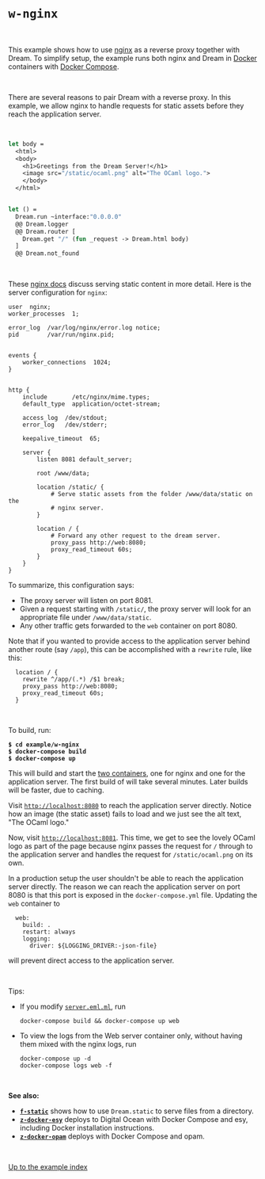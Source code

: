 # `w-nginx`

<br>

This example shows how to use [nginx](https://docs.nginx.com/) as a
reverse proxy together with Dream. To simplify setup, the example runs
both nginx and Dream in
[Docker](https://en.wikipedia.org/wiki/Docker_(software)) containers
with [Docker Compose](https://docs.docker.com/compose/).

<br>

There are several reasons to pair Dream with a reverse proxy. In this
example, we allow nginx to handle requests for static assets before
they reach the application server.

<br>

```ocaml
let body =
  <html>
  <body>
    <h1>Greetings from the Dream Server!</h1>
    <image src="/static/ocaml.png" alt="The OCaml logo.">
    </body>
  </html>


let () =
  Dream.run ~interface:"0.0.0.0"
  @@ Dream.logger
  @@ Dream.router [
    Dream.get "/" (fun _request -> Dream.html body)
  ]
  @@ Dream.not_found
```

<br>

These [nginx
docs](https://docs.nginx.com/nginx/admin-guide/web-server/serving-static-content/)
discuss serving static content in more detail. Here is the server
configuration for `nginx`:

```nginx
user  nginx;
worker_processes  1;

error_log  /var/log/nginx/error.log notice;
pid        /var/run/nginx.pid;


events {
    worker_connections  1024;
}


http {
    include       /etc/nginx/mime.types;
    default_type  application/octet-stream;

    access_log  /dev/stdout;
    error_log   /dev/stderr;

    keepalive_timeout  65;

    server {
        listen 8081 default_server;

        root /www/data;

        location /static/ {
            # Serve static assets from the folder /www/data/static on the
            # nginx server.
        }

        location / {
            # Forward any other request to the dream server.
            proxy_pass http://web:8080;
            proxy_read_timeout 60s;
        }
    }
}
```

To summarize, this configuration says:

- The proxy server will listen on port 8081.
- Given a request starting with `/static/`, the proxy server will look
  for an appropriate file under `/www/data/static`.
- Any other traffic gets forwarded to the `web` container on port
  8080.


Note that if you wanted to provide access to the application server
behind another route (say `/app`), this can be accomplished with a
`rewrite` rule, like this:

```
  location / {
    rewrite ^/app/(.*) /$1 break;
    proxy_pass http://web:8080;
    proxy_read_timeout 60s;
  }
```

<br>

To build, run:

<pre><code><b>$ cd example/w-nginx</b>
<b>$ docker-compose build</b>
<b>$ docker-compose up</b></code></pre>

This will build and start the [two
containers](https://github.com/aantron/dream/blob/master/example/w-nginx/docker-compose.yml),
one for nginx and one for the application server. The first build of
will take several minutes. Later builds will be faster, due to
caching.

Visit [`http://localhost:8080`](http://localhost:8080) to reach the
application server directly. Notice how an image (the static asset)
fails to load and we just see the alt text, "The OCaml logo."

Now, visit [`http://localhost:8081`](http://localhost:8081). This
time, we get to see the lovely OCaml logo as part of the page because
nginx passes the request for `/` through to the application server and
handles the request for `/static/ocaml.png` on its own.

In a production setup the user shouldn't be able to reach the
application server directly. The reason we can reach the application
server on port 8080 is that this port is exposed in the
`docker-compose.yml` file. Updating the `web` container to

```
  web:
    build: .
    restart: always
    logging:
      driver: ${LOGGING_DRIVER:-json-file}
```

will prevent direct access to the application server.

<br>

Tips:

- If you modify
  [`server.eml.ml`](https://github.com/aantron/dream/blob/master/example/w-nginx/server.eml.ml),
  run

  ```
  docker-compose build && docker-compose up web
  ```

- To view the logs from the Web server container only, without having them mixed
  with the nginx logs, run

  ```
  docker-compose up -d
  docker-compose logs web -f
  ```

<br>

**See also:**
- [**`f-static`**](../f-static#files) shows how to use `Dream.static` to serve files from a directory.
- [**`z-docker-esy`**](../z-docker-esy#files) deploys to Digital Ocean with
  Docker Compose and esy, including Docker installation instructions.
- [**`z-docker-opam`**](../z-docker-opam#files) deploys with Docker Compose and
  opam.

<br>

[Up to the example index](../#examples)
